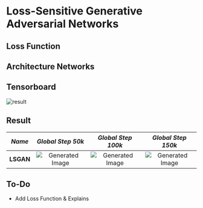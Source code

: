 # Loss-Sensitive Generative Adversarial Networks

## Loss Function


## Architecture Networks


## Tensorboard

![result](https://github.com/kozistr/Awesome-GANs/blob/master/LSGAN/lsgan_tb.png)

## Result

*Name* | *Global Step 50k* | *Global Step 100k* | *Global Step 150k*
:---: | :---: | :---: | :---:
**LSGAN**     | ![Generated Image](https://github.com/kozistr/Awesome-GANs/blob/master/LSGAN/gen_img/train_00052500.png) | ![Generated Image](https://github.com/kozistr/Awesome-GANs/blob/master/LSGAN/gen_img/train_00100000.png) | ![Generated Image](https://github.com/kozistr/Awesome-GANs/blob/master/LSGAN/gen_img/train_00152500.png) 

## To-Do
* Add Loss Function & Explains